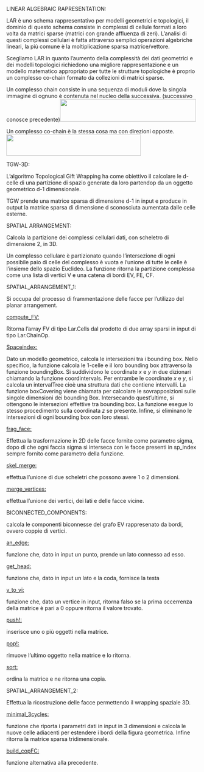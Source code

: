 LINEAR ALGEBRAIC RAPRESENTATION:

LAR è uno schema rappresentativo per modelli geometrici e topologici, il
dominio di questo schema consiste in complessi di cellule formati a loro
volta da matrici sparse (matrici con grande affluenza di zeri).
L’analisi di questi complessi cellulari è fatta attraverso semplici
operazioni algebriche lineari, la più comune è la moltiplicazione sparsa
matrice/vettore.

Scegliamo LAR in quanto l’aumento della complessità dei dati geometrici
e dei modelli topologici richiedono una migliore rappresentazione e un
modello matematico appropriato per tutte le strutture topologiche è
proprio un complesso co-chain formato da collezioni di matrici sparse.

Un complesso chain consiste in una sequenza di moduli dove la singola
immagine di ognuno è contenuta nel nucleo della successiva. (successivo
conosce
precedente)<img src="media/image1.png" style="width:3.71453in;height:0.61164in" />

Un complesso co-chain è la stessa cosa ma con direzioni opposte.
<img src="media/image2.png" style="width:3.68153in;height:0.59092in" />

TGW-3D:

L’algoritmo Topological Gift Wrapping ha come obiettivo il calcolare le
d-celle di una partizione di spazio generate da loro partendop da un
oggetto geometrico d-1 dimensionale.

TGW prende una matrice sparsa di dimensione d-1 in input e produce in
output la matrice sparsa di dimensione d sconosciuta aumentata dalle
celle esterne.

SPATIAL ARRANGEMENT:

Calcola la partizione dei complessi cellulari dati, con scheletro di
dimensione 2, in 3D.

Un complesso cellulare è partizionato quando l’intersezione di ogni
possibile paio di celle del complesso è vuota e l’unione di tutte le
celle è l’insieme dello spazio Euclideo. La funzione ritorna la
partizione complessa come una lista di vertici V e una catena di bordi
EV, FE, CF.

SPATIAL\_ARRANGEMENT\_1:

Si occupa del processo di frammentazione delle facce per l’utilizzo del
planar arrangement.

<u>compute\_FV:</u>

Ritorna l’array FV di tipo Lar.Cells dal prodotto di due array sparsi in
input di tipo Lar.ChainOp.

<u>Spaceindex:</u>

Dato un modello geometrico, calcola le intersezioni tra i bounding box.
Nello specifico, la funzione calcola le 1-celle e il loro bounding box
attraverso la funzione boundingBox. Si suddividono le
coordinate *x* e *y* in due dizionari chiamando la funzione
coordintervals. Per entrambe le coordinate *x* e *y*, si calcola un
intervalTree cioè una struttura dati che contiene intervalli. La
funzione boxCovering viene chiamata per calcolare le sovrapposizioni
sulle singole dimensioni dei bounding Box. Intersecando quest’ultime, si
ottengono le intersezioni effettive tra bounding box. La funzione esegue
lo stesso procedimento sulla coordinata *z* se presente. Infine, si
eliminano le intersezioni di ogni bounding box con loro stessi.

<u>frag\_face:</u>

Effettua la trasformazione in 2D delle facce fornite come parametro
sigma, dopo di che ogni faccia sigma si interseca con le facce presenti
in sp\_index sempre fornito come parametro della funzione.

<u>skel\_merge:</u>

effettua l’unione di due scheletri che possono avere 1 o 2 dimensioni.

<u>merge\_vertices:</u>

effettua l’unione dei vertici, dei lati e delle facce vicine.

BICONNECTED\_COMPONENTS:

calcola le componenti biconnesse del grafo EV rappresenato da bordi,
ovvero coppie di vertici.

<u>an\_edge:</u>

funzione che, dato in input un punto, prende un lato connesso ad esso.

<u>get\_head:</u>

funzione che, dato in input un lato e la coda, fornisce la testa

<u>v\_to\_vi:</u>

funzione che, dato un vertice in input, ritorna falso se la prima
occerrenza della matrice è pari a 0 oppure ritorna il valore trovato.

<u>push!:</u>

inserisce uno o più oggetti nella matrice.

<u>pop!:</u>

rimuove l’ultimo oggetto nella matrice e lo ritorna.

<u>sort:</u>

ordina la matrice e ne ritorna una copia.

SPATIAL\_ARRANGEMENT\_2:

Effettua la ricostruzione delle facce permettendo il wrapping spaziale
3D.

<u>minimal\_3cycles:</u>

funzione che riporta i parametri dati in input in 3 dimensioni e calcola
le nuove celle adiacenti per estendere i bordi della figura geometrica.
Infine ritorna la matrice sparsa tridimensionale.

<u>build\_copFC:</u>

funzione alternativa alla precedente.
